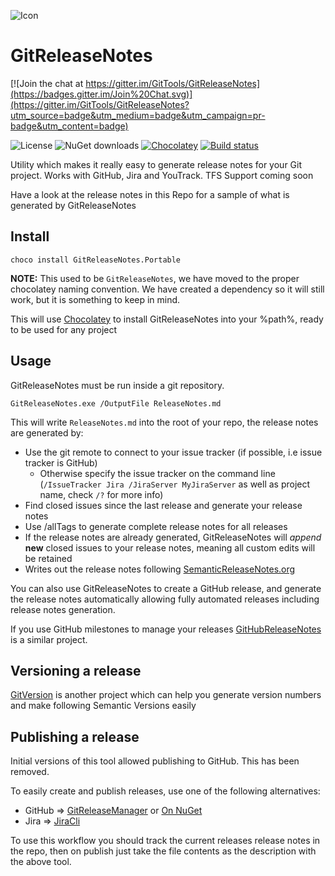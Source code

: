 ![Icon](https://raw.github.com/GitTools/GitTools.Core/master/GitTools_logo.png)

GitReleaseNotes
==============

[![Join the chat at https://gitter.im/GitTools/GitReleaseNotes](https://badges.gitter.im/Join%20Chat.svg)](https://gitter.im/GitTools/GitReleaseNotes?utm_source=badge&utm_medium=badge&utm_campaign=pr-badge&utm_content=badge)

![License](https://img.shields.io/github/license/gittools/gittools.core.svg)
![NuGet downloads](https://img.shields.io/chocolatey/dt/gitreleasenotes.Portable.svg)
[![Chocolatey](https://img.shields.io/chocolatey/v/gitreleasenotes.svg)](https://chocolatey.org/packages/GitReleaseNotes.Portable)
[![Build status](https://ci.appveyor.com/api/projects/status/br0rijb3rgn1qb0c/branch/master?svg=true)](https://ci.appveyor.com/project/GitTools/gitreleasenotes/branch/master)

Utility which makes it really easy to generate release notes for your Git project. Works with GitHub, Jira and YouTrack. TFS Support coming soon

Have a look at the release notes in this Repo for a sample of what is generated by GitReleaseNotes

## Install

    choco install GitReleaseNotes.Portable

**NOTE:** This used to be `GitReleaseNotes`, we have moved to the proper chocolatey naming convention. We have created a dependency so it will still work, but it is something to keep in mind.

This will use [Chocolatey](http://chocolatey.org) to install GitReleaseNotes into your %path%, ready to be used for any project

## Usage
GitReleaseNotes must be run inside a git repository.

    GitReleaseNotes.exe /OutputFile ReleaseNotes.md

This will write `ReleaseNotes.md` into the root of your repo, the release notes are generated by:

 - Use the git remote to connect to your issue tracker (if possible, i.e issue tracker is GitHub)
   - Otherwise specify the issue tracker on the command line (`/IssueTracker Jira /JiraServer MyJiraServer` as well as project name, check `/?` for more info)
 - Find closed issues since the last release and generate your release notes
 - Use /allTags to generate complete release notes for all releases
 - If the release notes are already generated, GitReleaseNotes will *append* **new** closed issues to your release notes, meaning all custom edits will be retained
 - Writes out the release notes following [SemanticReleaseNotes.org](http://www.semanticreleasenotes.org/)

You can also use GitReleaseNotes to create a GitHub release, and generate the release notes automatically allowing fully automated releases including release notes generation.

If you use GitHub milestones to manage your releases [GitHubReleaseNotes](https://github.com/Particular/GitHubReleaseNotes) is a similar project.

## Versioning a release
[GitVersion](https://github.com/GitTools/GitVersion) is another project which can help you generate version numbers and make following Semantic Versions easily

## Publishing a release
Initial versions of this tool allowed publishing to GitHub. This has been removed.

To easily create and publish releases, use one of the following alternatives:

- GitHub => [GitReleaseManager](https://github.com/GitTools/GitReleaseManager) or [On NuGet](https://www.nuget.org/packages/gitreleasemanager/)
- Jira => [JiraCli](https://github.com/CatenaLogic/JiraCli)

To use this workflow you should track the current releases release notes in the repo, then on publish just take the file contents as the description with the above tool.
